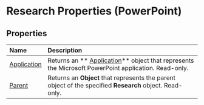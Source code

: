 
# Research Properties (PowerPoint)

## Properties



|**Name**|**Description**|
|:-----|:-----|
| [Application](bba490bb-9aef-75ca-f5fd-4fa27704d42f.md)|Returns an  ** [Application](978c2b99-4271-b953-4283-73b5f3d96f41.md)** object that represents the Microsoft PowerPoint application. Read-only.|
| [Parent](14afddf4-e3b3-1cf8-0f4f-759597075b7e.md)|Returns an  **Object** that represents the parent object of the specified **Research** object. Read-only.|

